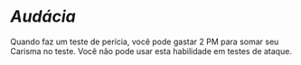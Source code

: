 # *Audácia*

Quando faz um teste de perícia, você pode gastar 2 PM para somar seu Carisma no teste. Você não pode usar esta habilidade em testes de ataque.